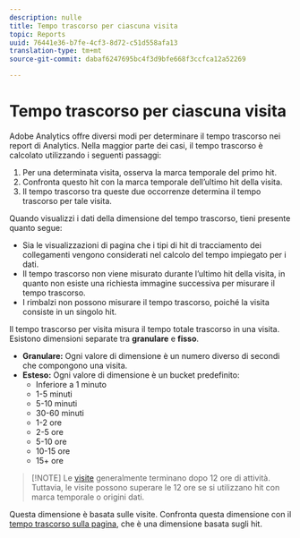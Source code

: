 ```yaml
---
description: nulle
title: Tempo trascorso per ciascuna visita
topic: Reports
uuid: 76441e36-b7fe-4cf3-8d72-c51d558afa13
translation-type: tm+mt
source-git-commit: dabaf6247695bc4f3d9bfe668f3ccfca12a52269

---
```



# Tempo trascorso per ciascuna visita

Adobe Analytics offre diversi modi per determinare il tempo trascorso nei report di Analytics. Nella maggior parte dei casi, il tempo trascorso è calcolato utilizzando i seguenti passaggi:

1. Per una determinata visita, osserva la marca temporale del primo hit.
2. Confronta questo hit con la marca temporale dell’ultimo hit della visita.
3. Il tempo trascorso tra queste due occorrenze determina il tempo trascorso per tale visita.

Quando visualizzi i dati della dimensione del tempo trascorso, tieni presente quanto segue:

* Sia le visualizzazioni di pagina che i tipi di hit di tracciamento dei collegamenti vengono considerati nel calcolo del tempo impiegato per i dati.
* Il tempo trascorso non viene misurato durante l’ultimo hit della visita, in quanto non esiste una richiesta immagine successiva per misurare il tempo trascorso.
* I rimbalzi non possono misurare il tempo trascorso, poiché la visita consiste in un singolo hit.

Il tempo trascorso per visita misura il tempo totale trascorso in una visita. Esistono dimensioni separate tra **granulare** e **fisso**.

* **Granulare:** Ogni valore di dimensione è un numero diverso di secondi che compongono una visita.
* **Esteso:** Ogni valore di dimensione è un bucket predefinito:
   * Inferiore a 1 minuto
   * 1-5 minuti
   * 5-10 minuti
   * 30-60 minuti
   * 1-2 ore
   * 2-5 ore
   * 5-10 ore
   * 10-15 ore
   * 15+ ore

>[!NOTE] Le [visite](../c-metrics/metrics-visit.md) generalmente terminano dopo 12 ore di attività. Tuttavia, le visite possono superare le 12 ore se si utilizzano hit con marca temporale o origini dati.

Questa dimensione è basata sulle visite. Confronta questa dimensione con il [tempo trascorso sulla pagina](reports-time-spent-on-page.md), che è una dimensione basata sugli hit.
